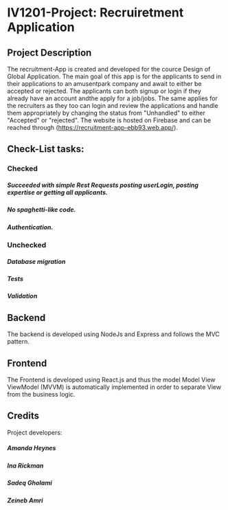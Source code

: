 # IV1201-Project: Recruiretment Application
## Project Description

The recruitment-App is created and developed for the cource Design of Global Application. The main goal of this app is for the applicants to send in their applications to an amusentpark company and await to either be accepted or rejected. The applicants can both signup or login if they already have an account andthe apply for a job/jobs. The same applies for the recruiters as they too can login and review the applications and handle them appropriately by changing the status from "Unhandled" to either "Accepted" or "rejected".
The website is hosted on Firebase and can be reached through (https://recruitment-app-ebb93.web.app/).

## Check-List tasks:

### Checked
##### Succeeded with simple Rest Requests posting userLogin, posting expertise or getting all applicants.
##### No spaghetti-like code.
##### Authentication.

### Unchecked
##### Database migration
##### Tests
##### Validation

## Backend 
The backend is developed using NodeJs and Express and follows the MVC pattern.

## Frontend 
The Frontend is developed using React.js and thus the model Model View ViewModel (MVVM) is automatically implemented in order to separate View from the business logic.

## Credits
 Project developers:
##### Amanda Heynes
##### Ina Rickman
##### Sadeq Gholami
##### Zeineb Amri
